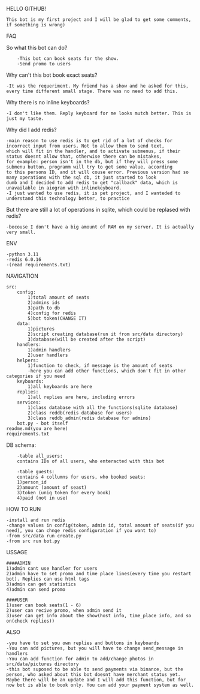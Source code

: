 HELLO GITHUB!

    This bot is my first project and I will be glad to get some comments, if something is wrong)

FAQ

So what this bot can do?

        -This bot can book seats for the show.
        -Send promo to users

Why can't this bot book exact seats?

    -It was the requeriment. My friend has a show and he asked for this, every time different small stage. There was no need to add this.

Why there is no inline keyboards?

    -I don't like them. Reply keyboard for me looks mutch better. This is just my taste.

Why did I add redis?

    -main reason to use redis is to get rid of a lot of checks for incorrect input from users. Not to allow them to send text, 
    which will fit in the handler, and to activate submenus, if their status doesnt allow that, otherwise there can be mistakes, 
    for example: person isn't in the db, but if they will press some submenu button, programm will try to get some value, according 
    to this persons ID, and it will couse error. Previous version had so many operations with the sql db, it just started to look 
    dumb and I decided to add redis to get "callback" data, which is unavailable in aiogram with inlinekeyboard.
    -I just wanted to use redis, it is pet project, and I wanteded to understand this technology better, to practice

But there are still a lot of operations in sqlite, which could be replased with redis?

    -becouse I don't have a big amount of RAM on my server. It is actually very small.

ENV

    -python 3.11
    -redis 6.0.16
    -(read requirements.txt)

NAVIGATION

    src:
        config:
            1)total amount of seats
            2)admins ids
            3)path to db
            4)config for redis
            5)bot token(CHANGE IT)
        data:
            1)pictures
            2)script creating database(run it from src/data directory)
            3)database(will be created after the script)
        handlers:
            1)admin handlers
            2)user handlers
        helpers:
            1)function to check, if message is the amount of seats
            -here you can add other functions, which don't fit in other categories if you need
        keyboards:
            1)all keyboards are here
        replies:
            1)all replies are here, including errors
        services:
            1)class database with all the functions(sqlite database)
            2)class reddb(redis database for users)
            3)class reddb_admin(redis database for admins)
        bot.py - bot itself
    readme.md(you are here)
    requirements.txt

DB schema:

        -table all_users:
        contains IDs of all users, who enteracted with this bot

        -table guests:
        contains 4 collumns for users, who booked seats:
        1)person_id
        2)amount (amount of seast)
        3)token (uniq token for every book)
        4)paid (not in use)

HOW TO RUN

    -install and run redis
    -change values in config(token, admin id, total amount of seats(if you need), you can chnge redis configuration if you want to)
    -from src/data run create.py
    -from src run bot.py

USSAGE

    ####ADMIN
    1)admin cant use handler for users
    2)admin have to set promo and time place lines(every time you restart bot). Replies can use html tags
    3)admin can get statistics
    4)admin can send promo

    ####USER
    1)user can book seats(1 - 6)
    2)user can recive promo, when admin send it
    3)user can get info about the show(host info, time_place info, and so on(check replies))

ALSO

    -you have to set you own replies and buttons in keyboards
    -You can add pictures, but you will have to change send_message in handlers
    -You can add function for admin to add/change photos in src/data/pictures directory
    -this bot suposed to be able to send payments via binance, but the person, who asked about this bot doesnt have merchant status yet. Maybe there will be an update and I will add this function, but for now bot is able to book only. You can add your payment system as well.
